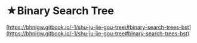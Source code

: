# ★Binary Search Tree

[https://bhnigw.gitbook.io/-1/shu-ju-jie-gou-tree\#binary-search-trees-bst](https://bhnigw.gitbook.io/-1/shu-ju-jie-gou-tree#binary-search-trees-bst)

